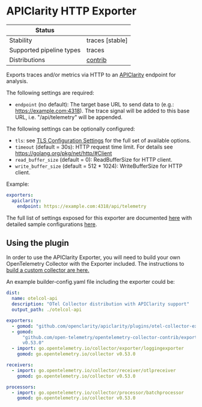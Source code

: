 # APIClarity HTTP Exporter

| Status                   |                       |
| ------------------------ | --------------------- |
| Stability                | traces [stable]       |
| Supported pipeline types | traces |
| Distributions            | [contrib]     |

Exports traces and/or metrics via HTTP to an [APIClarity](
https://github.com/openclarity/apiclarity/blob/master/plugins/api/swagger.yaml)
endpoint for analysis.

The following settings are required:

- `endpoint` (no default): The target base URL to send data to (e.g.: https://example.com:4318).
  The trace signal will be added to this base URL, i.e. "/api/telemetry" will be appended. 

The following settings can be optionally configured:

- `tls`: see [TLS Configuration Settings](../../config/configtls/README.md) for the full set of available options.
- `timeout` (default = 30s): HTTP request time limit. For details see https://golang.org/pkg/net/http/#Client
- `read_buffer_size` (default = 0): ReadBufferSize for HTTP client.
- `write_buffer_size` (default = 512 * 1024): WriteBufferSize for HTTP client.

Example:

```yaml
exporters:
  apiclarity:
    endpoint: https://example.com:4318/api/telemetry
```

The full list of settings exposed for this exporter are documented [here](./config.go)
with detailed sample configurations [here](./testdata/config.yaml).

[contrib]: https://github.com/open-telemetry/opentelemetry-collector-releases/tree/main/distributions/otelcol-contrib

## Using the plugin

In order to use the APIClarity Exporter, you will need to build your own OpenTelemetry Collector with the Exporter included. The instructions to [build a custom collector are here.](https://opentelemetry.io/docs/collector/custom-collector/)

An example builder-config.yaml file including the exporter could be:

```yaml
dist:
  name: otelcol-api
  description: "OTel Collector distribution with APIClarity support"
  output_path: ./otelcol-api

exporters:
  - gomod: "github.com/openclarity/apiclarity/plugins/otel-collector-exporter/exporter"
  - gomod:
      "github.com/open-telemetry/opentelemetry-collector-contrib/exporter/jaegerexporter
      v0.53.0"
  - import: go.opentelemetry.io/collector/exporter/loggingexporter
    gomod: go.opentelemetry.io/collector v0.53.0

receivers:
  - import: go.opentelemetry.io/collector/receiver/otlpreceiver
    gomod: go.opentelemetry.io/collector v0.53.0

processors:
  - import: go.opentelemetry.io/collector/processor/batchprocessor
    gomod: go.opentelemetry.io/collector v0.53.0
```